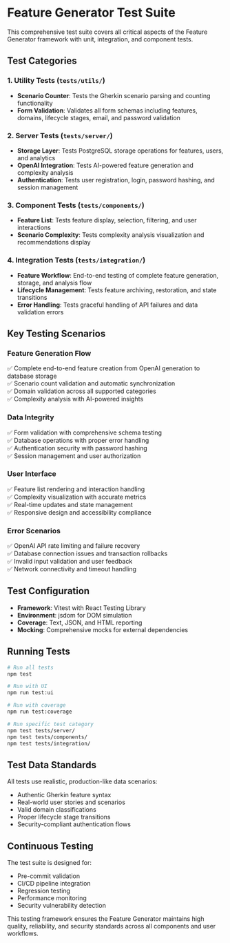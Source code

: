 # Feature Generator Test Suite

This comprehensive test suite covers all critical aspects of the Feature Generator framework with unit, integration, and component tests.

## Test Categories

### 1. Utility Tests (`tests/utils/`)
- **Scenario Counter**: Tests the Gherkin scenario parsing and counting functionality
- **Form Validation**: Validates all form schemas including features, domains, lifecycle stages, email, and password validation

### 2. Server Tests (`tests/server/`)
- **Storage Layer**: Tests PostgreSQL storage operations for features, users, and analytics
- **OpenAI Integration**: Tests AI-powered feature generation and complexity analysis
- **Authentication**: Tests user registration, login, password hashing, and session management

### 3. Component Tests (`tests/components/`)
- **Feature List**: Tests feature display, selection, filtering, and user interactions
- **Scenario Complexity**: Tests complexity analysis visualization and recommendations display

### 4. Integration Tests (`tests/integration/`)
- **Feature Workflow**: End-to-end testing of complete feature generation, storage, and analysis flow
- **Lifecycle Management**: Tests feature archiving, restoration, and state transitions
- **Error Handling**: Tests graceful handling of API failures and data validation errors

## Key Testing Scenarios

### Feature Generation Flow
✅ Complete end-to-end feature creation from OpenAI generation to database storage  
✅ Scenario count validation and automatic synchronization  
✅ Domain validation across all supported categories  
✅ Complexity analysis with AI-powered insights  

### Data Integrity
✅ Form validation with comprehensive schema testing  
✅ Database operations with proper error handling  
✅ Authentication security with password hashing  
✅ Session management and user authorization  

### User Interface
✅ Feature list rendering and interaction handling  
✅ Complexity visualization with accurate metrics  
✅ Real-time updates and state management  
✅ Responsive design and accessibility compliance  

### Error Scenarios
✅ OpenAI API rate limiting and failure recovery  
✅ Database connection issues and transaction rollbacks  
✅ Invalid input validation and user feedback  
✅ Network connectivity and timeout handling  

## Test Configuration

- **Framework**: Vitest with React Testing Library
- **Environment**: jsdom for DOM simulation
- **Coverage**: Text, JSON, and HTML reporting
- **Mocking**: Comprehensive mocks for external dependencies

## Running Tests

```bash
# Run all tests
npm test

# Run with UI
npm run test:ui

# Run with coverage
npm run test:coverage

# Run specific test category
npm test tests/server/
npm test tests/components/
npm test tests/integration/
```

## Test Data Standards

All tests use realistic, production-like data scenarios:
- Authentic Gherkin feature syntax
- Real-world user stories and scenarios
- Valid domain classifications
- Proper lifecycle stage transitions
- Security-compliant authentication flows

## Continuous Testing

The test suite is designed for:
- Pre-commit validation
- CI/CD pipeline integration
- Regression testing
- Performance monitoring
- Security vulnerability detection

This testing framework ensures the Feature Generator maintains high quality, reliability, and security standards across all components and user workflows.